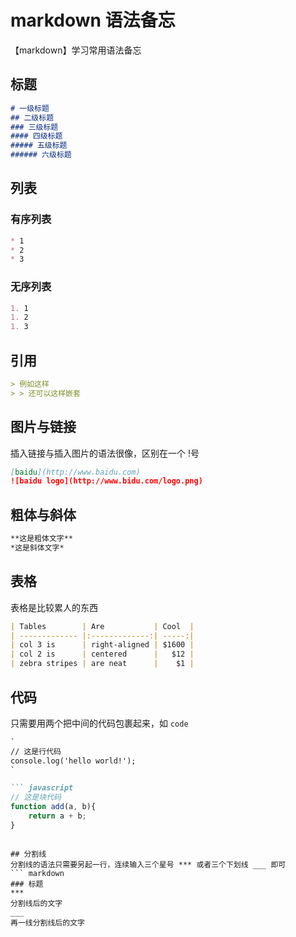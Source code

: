# markdown 语法备忘
【markdown】学习常用语法备忘

## 标题
``` markdown
# 一级标题
## 二级标题
### 三级标题
#### 四级标题
##### 五级标题
###### 六级标题
```

## 列表
### 有序列表
``` markdown
* 1
* 2
* 3
```

### 无序列表
``` markdown
1. 1
1. 2
1. 3
```

## 引用
``` markdown
> 例如这样
> > 还可以这样嵌套
```

## 图片与链接
插入链接与插入图片的语法很像，区别在一个 !号
``` markdown
[baidu](http://www.baidu.com)
![baidu logo](http://www.bidu.com/logo.png)
```

## 粗体与斜体
``` markdown
**这是粗体文字**
*这是斜体文字*
```

## 表格
表格是比较累人的东西
``` markdown
| Tables        | Are           | Cool  |
| ------------- |:-------------:| -----:|
| col 3 is      | right-aligned | $1600 |
| col 2 is      | centered      |   $12 |
| zebra stripes | are neat      |    $1 |
```

## 代码
只需要用两个把中间的代码包裹起来，如 ``code``
``` markdown
`
// 这是行代码
console.log('hello world!');
`

``` javascript
// 这是块代码
function add(a, b){
    return a + b;
}
```
```

## 分割线
分割线的语法只需要另起一行，连续输入三个星号 *** 或者三个下划线 ___ 即可
``` markdown
### 标题
***
分割线后的文字
___
再一线分割线后的文字
```
